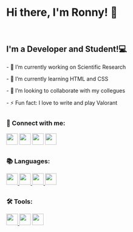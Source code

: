 <h1>Hi there, I'm Ronny! 👋</h1>
<div>
  <br />
  <h2>I'm a Developer and Student!💻</h2>
  <p>- 🔭 I’m currently working on Scientific Research</p>
  <p>- 🌱 I’m currently learning HTML and CSS</p>
  <p>- 👯 I’m looking to collaborate with my collegues</p>
  <p>- ⚡ Fun fact: I love to write and play Valorant</p>
</div>

##

<div style="display: inline_block">
  <p>
    <strong><h3>📱 Connect with me:</h3></strong>
  </p>
  <a href="mailto: ronnylrsd@gmail.com">
    <img
      height="30"
      src="https://img.shields.io/badge/Gmail-D14836?style=for-the-badge&logo=gmail&logoColor=white"
  /></a>
  <a href="https://www.instagram.com/ronny.ribeiro1604/">
    <img
      height="30"
      src="https://img.shields.io/badge/Instagram-E4405F?style=for-the-badge&logo=instagram&logoColor=white"
  /></a>
  <a href="https://www.linkedin.com/in/ronny-lima-ribeiro-da-silva/">
    <img
      height="30"
      src="https://img.shields.io/badge/LinkedIn-0077B5?style=for-the-badge&logo=linkedin&logoColor=white"
  /></a>
  <a href="https://twitter.com/ronnylrsd">
    <img
      height="30"
      src="https://img.shields.io/badge/Twitter-1DA1F2?style=for-the-badge&logo=twitter&logoColor=white"
  /></a>
</div>

##

<div style="display: inline_block">
  <p>
    <strong><h3>📚 Languages:</h3></strong>
  </p>
  <a href="https://github.com/ronnylrsd">
    <img
      height="30"
      src="https://img.shields.io/badge/CSS3-1572B6?style=for-the-badge&logo=css3&logoColor=white"
    />
  </a>
  <a href="https://github.com/ronnylrsd">
    <img
      height="30em"
      src="https://img.shields.io/badge/HTML5-E34F26?style=for-the-badge&logo=html5&logoColor=white"
    />
  </a>
  <a href="https://github.com/ronnylrsd">
    <img
      height="30em"
      src="https://img.shields.io/badge/Java-ED8B00?style=for-the-badge&logo=java&logoColor=white"
    />
  </a>
  <a href="https://github.com/ronnylrsd">
    <img
      height="30rem"
      src="https://img.shields.io/badge/Python-FFD43B?style=for-the-badge&logo=python&logoColor=darkgreen"
    />
  </a>
</div>

##

<div style="display: inline_block">
  <p>
    <strong><h3>🛠️ Tools:</h3></strong>
  </p>
  <a href="https://github.com/ronnylrsd">
    <img
      height="30em"
      src="https://img.shields.io/badge/Amazon_AWS-232F3E?style=for-the-badge&logo=amazon-aws&logoColor=white"
    />
  </a>
  <a href="https://github.com/ronnylrsd"></a>
    <img
      height="30em"
      src="https://img.shields.io/badge/Arduino_IDE-00979D?style=for-the-badge&logo=arduino&logoColor=white"
    />
  </a>
    <a href="https://github.com/ronnylrsd"></a>
    <img
      height="30em"
      src="https://img.shields.io/badge/Visual_Studio_Code-0078D4?style=for-the-badge&logo=visual%20studio%20code&logoColor=white"
    />
  </a>
</div>

